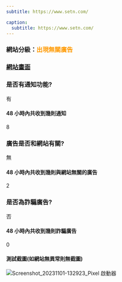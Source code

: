 ```yaml
---
subtitle: https://www.setn.com/

caption:
  subtitle: https://www.setn.com/
---
```


<h3>網站分級：<font color="#FF9900">出現無關廣告</font></h3>

### [網站畫面](https://www.setn.com/)
### 是否有通知功能?
有

#### 48 小時內共收到幾則通知
8

### 廣告是否和網站有關?
無

#### 48 小時內共收到幾則與網站無關的廣告
2

### 是否為詐騙廣告?
否

#### 48 小時內共收到幾則詐騙廣告
0

#### 測試截圖(如網站無異常則無截圖)

![Screenshot_20231101-132923_Pixel 啟動器](https://github.com/justinlin099/Taiwan-Website-Notification-Guardian-Website/assets/61717681/5e187180-3b4f-4fb4-9e0c-437395d46814)

